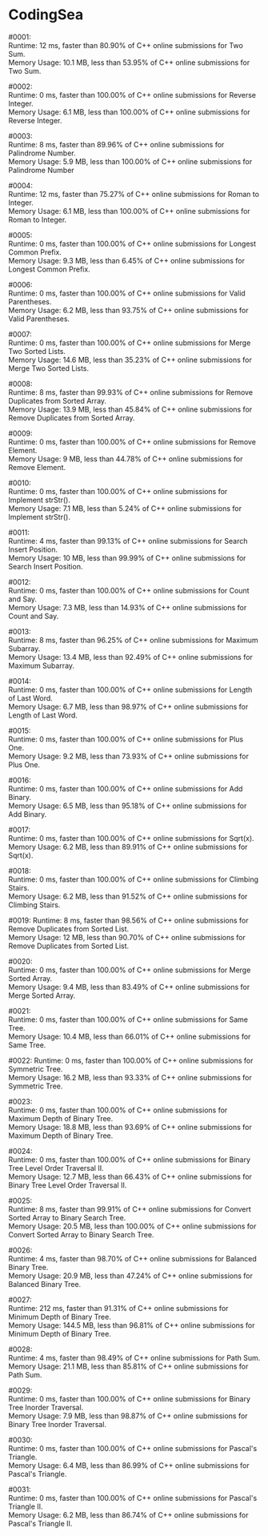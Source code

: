 # CodingSea

#0001:  
Runtime: 12 ms, faster than 80.90% of C++ online submissions for Two Sum.  
Memory Usage: 10.1 MB, less than 53.95% of C++ online submissions for Two Sum.  

#0002:  
Runtime: 0 ms, faster than 100.00% of C++ online submissions for Reverse Integer.  
Memory Usage: 6.1 MB, less than 100.00% of C++ online submissions for Reverse Integer.  

#0003:  
Runtime: 8 ms, faster than 89.96% of C++ online submissions for Palindrome Number.  
Memory Usage: 5.9 MB, less than 100.00% of C++ online submissions for Palindrome Number  

#0004:  
Runtime: 12 ms, faster than 75.27% of C++ online submissions for Roman to Integer.  
Memory Usage: 6.1 MB, less than 100.00% of C++ online submissions for Roman to Integer.  

#0005:  
Runtime: 0 ms, faster than 100.00% of C++ online submissions for Longest Common Prefix.  
Memory Usage: 9.3 MB, less than 6.45% of C++ online submissions for Longest Common Prefix.  
  
#0006:  
Runtime: 0 ms, faster than 100.00% of C++ online submissions for Valid Parentheses.  
Memory Usage: 6.2 MB, less than 93.75% of C++ online submissions for Valid Parentheses.  

#0007:  
Runtime: 0 ms, faster than 100.00% of C++ online submissions for Merge Two Sorted Lists.  
Memory Usage: 14.6 MB, less than 35.23% of C++ online submissions for Merge Two Sorted Lists.  

#0008:  
Runtime: 8 ms, faster than 99.93% of C++ online submissions for Remove Duplicates from Sorted Array.  
Memory Usage: 13.9 MB, less than 45.84% of C++ online submissions for Remove Duplicates from Sorted Array.  

#0009:  
Runtime: 0 ms, faster than 100.00% of C++ online submissions for Remove Element.  
Memory Usage: 9 MB, less than 44.78% of C++ online submissions for Remove Element.  

#0010:  
Runtime: 0 ms, faster than 100.00% of C++ online submissions for Implement strStr().  
Memory Usage: 7.1 MB, less than 5.24% of C++ online submissions for Implement strStr().  

#0011:  
Runtime: 4 ms, faster than 99.13% of C++ online submissions for Search Insert Position.  
Memory Usage: 10 MB, less than 99.99% of C++ online submissions for Search Insert Position.  

#0012:  
Runtime: 0 ms, faster than 100.00% of C++ online submissions for Count and Say.  
Memory Usage: 7.3 MB, less than 14.93% of C++ online submissions for Count and Say.  

#0013:   
Runtime: 8 ms, faster than 96.25% of C++ online submissions for Maximum Subarray.   
Memory Usage: 13.4 MB, less than 92.49% of C++ online submissions for Maximum Subarray. 

#0014:  
Runtime: 0 ms, faster than 100.00% of C++ online submissions for Length of Last Word.  
Memory Usage: 6.7 MB, less than 98.97% of C++ online submissions for Length of Last Word.  

#0015:  
Runtime: 0 ms, faster than 100.00% of C++ online submissions for Plus One.    
Memory Usage: 9.2 MB, less than 73.93% of C++ online submissions for Plus One.    

#0016:  
Runtime: 0 ms, faster than 100.00% of C++ online submissions for Add Binary.  
Memory Usage: 6.5 MB, less than 95.18% of C++ online submissions for Add Binary.  

#0017:  
Runtime: 0 ms, faster than 100.00% of C++ online submissions for Sqrt(x).  
Memory Usage: 6.2 MB, less than 89.91% of C++ online submissions for Sqrt(x).  

#0018:  
Runtime: 0 ms, faster than 100.00% of C++ online submissions for Climbing Stairs.  
Memory Usage: 6.2 MB, less than 91.52% of C++ online submissions for Climbing Stairs.  

#0019:
Runtime: 8 ms, faster than 98.56% of C++ online submissions for Remove Duplicates from Sorted List.  
Memory Usage: 12 MB, less than 90.70% of C++ online submissions for Remove Duplicates from Sorted List.  

#0020:  
Runtime: 0 ms, faster than 100.00% of C++ online submissions for Merge Sorted Array.  
Memory Usage: 9.4 MB, less than 83.49% of C++ online submissions for Merge Sorted Array.  

#0021:  
Runtime: 0 ms, faster than 100.00% of C++ online submissions for Same Tree.  
Memory Usage: 10.4 MB, less than 66.01% of C++ online submissions for Same Tree.  

#0022:
Runtime: 0 ms, faster than 100.00% of C++ online submissions for Symmetric Tree.  
Memory Usage: 16.2 MB, less than 93.33% of C++ online submissions for Symmetric Tree.  

#0023:  
Runtime: 0 ms, faster than 100.00% of C++ online submissions for Maximum Depth of Binary Tree.  
Memory Usage: 18.8 MB, less than 93.69% of C++ online submissions for Maximum Depth of Binary Tree.  

#0024:  
Runtime: 0 ms, faster than 100.00% of C++ online submissions for Binary Tree Level Order Traversal II.  
Memory Usage: 12.7 MB, less than 66.43% of C++ online submissions for Binary Tree Level Order Traversal II.  

#0025:  
Runtime: 8 ms, faster than 99.91% of C++ online submissions for Convert Sorted Array to Binary Search Tree.  
Memory Usage: 20.5 MB, less than 100.00% of C++ online submissions for Convert Sorted Array to Binary Search Tree.  

#0026:  
Runtime: 4 ms, faster than 98.70% of C++ online submissions for Balanced Binary Tree.  
Memory Usage: 20.9 MB, less than 47.24% of C++ online submissions for Balanced Binary Tree.  

#0027:  
Runtime: 212 ms, faster than 91.31% of C++ online submissions for Minimum Depth of Binary Tree.  
Memory Usage: 144.5 MB, less than 96.81% of C++ online submissions for Minimum Depth of Binary Tree.  

#0028:  
Runtime: 4 ms, faster than 98.49% of C++ online submissions for Path Sum.  
Memory Usage: 21.1 MB, less than 85.81% of C++ online submissions for Path Sum.  

#0029:  
Runtime: 0 ms, faster than 100.00% of C++ online submissions for Binary Tree Inorder Traversal.  
Memory Usage: 7.9 MB, less than 98.87% of C++ online submissions for Binary Tree Inorder Traversal.  

#0030:  
Runtime: 0 ms, faster than 100.00% of C++ online submissions for Pascal's Triangle.  
Memory Usage: 6.4 MB, less than 86.99% of C++ online submissions for Pascal's Triangle.  

#0031:  
Runtime: 0 ms, faster than 100.00% of C++ online submissions for Pascal's Triangle II.  
Memory Usage: 6.2 MB, less than 86.74% of C++ online submissions for Pascal's Triangle II.  
